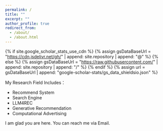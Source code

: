 ```yaml
---
permalink: /
title: ""
excerpt: ""
author_profile: true
redirect_from: 
  - /about/
  - /about.html
---
```


{% if site.google_scholar_stats_use_cdn %}
{% assign gsDataBaseUrl = "https://cdn.jsdelivr.net/gh/" | append: site.repository | append: "@" %}
{% else %}
{% assign gsDataBaseUrl = "https://raw.githubusercontent.com/" | append: site.repository | append: "/" %}
{% endif %}
{% assign url = gsDataBaseUrl | append: "google-scholar-stats/gs_data_shieldsio.json" %}

<span class='anchor' id='about-me'></span>

[//]: # (我将博士毕业于湖北武汉的 华中科技大学 机械科学与工程学院，我的导师是康宜华教授。本科毕业于四川成都的 四川大学 制造科学与工程学院（现机械工程学院）。包括合著，我已经发表 20+ 篇学术论文)

[//]: # ( <a href='https://scholar.google.com/citations?user=WMkMTb4AAAAJ'><img src="https://img.shields.io/endpoint?url={{ url | url_encode }}&logo=Google%20Scholar&labelColor=f6f6f6&color=9cf&style=flat&label=引用"></a>。)

My Research Field Includes：
- Recommend System
- Search Engine
- LLM4REC
- Generative Recommendation
- Computational Advertising
  
I am glad you are here. You can reach me via Email.

<span class='anchor' id='-xl'></span>


[//]: # (# 🎓 学历)

[//]: # (- *2016.06 - 2022.12*, <a href="https://www.hust.edu.cn/"><img class="svg" src="/images/HUST_logo.svg" width="23pt"></a> 华中科技大学 机械科学与工程学院, 湖北武汉, 推免直博 )

[//]: # (- *2012.09 - 2016.06*, <a href="https://www.scu.edu.cn/"><img class="svg" src="/images/SCU_logo.svg" width="20pt"></a> 四川大学 制造科学与工程学院, 四川成都, 本科)

[//]: # ( )
[//]: # (<span class='anchor' id='-lwzl'></span>)

[//]: # ()
[//]: # (# 📝 论文专利)

[//]: # ()
[//]: # (### 英文)

[//]: # (---)

[//]: # (<div class='paper-box'><div class='paper-box-image'><div><div class="badge">Sensors 2022</div><img src='images/sensors2022.svg' alt="sym" width="100%"></div></div>)

[//]: # (<div class='paper-box-text' markdown="1">)

[//]: # ()
[//]: # (-	`Jian Tang`, Rongbiao Wang, Gongzhe Qiu, Yu Hu, Yihua Kang. Mechanism of magnetic flux leakage detection method based on the slotted ferromagnetic lift-off layer. *Sensors*, 2022, 22&#40;9&#41;: 3587. &#40;JCR:Q2; IF:3.847&#41;  )

[//]: # ([[网页]]&#40;https://dx.doi.org/10.3390/s22093587&#41; [[预览]]&#40;https://github.com/tangjyan/tangjyan.github.io/blob/main/pdf/TangJ-2022-Mechanism%20of%20Magnetic%20Flux%20Leakage%20Detection%20Method%20Based%20on%20the%20Slotted.pdf&#41; [[下载]]&#40;/pdf/TangJ-2022-Mechanism%20of%20Magnetic%20Flux%20Leakage%20Detection%20Method%20Based%20on%20the%20Slotted.pdf&#41;)

[//]: # ()
[//]: # (</div>)

[//]: # (</div>)

[//]: # ()
[//]: # (<div class='paper-box'><div class='paper-box-image'><div><div class="badge">Sens. Actuators Phys. 2021</div><img src='images/sna2021.svg' alt="sym" width="100%"></div></div>)

[//]: # (<div class='paper-box-text' markdown="1">)

[//]: # ()
[//]: # (-	`Jian Tang`, Rongbiao Wang, Bocheng Liu, Yihua Kang. A novel magnetic flux leakage method based on the ferromagnetic lift-off layer with through groove. *Sensors and Actuators A: Physical*. 2021: 113091. &#40;JCR:Q1; IF:4.291&#41;  )

[//]: # ([[网页]]&#40;https://dx.doi.org/10.1016/j.sna.2021.113091&#41; [[预览]]&#40;https://github.com/tangjyan/tangjyan.github.io/blob/main/pdf/TangJ-2021-A%20novel%20magnetic%20flux%20leakage%20method%20based%20on%20the%20ferromagnetic%20lift-off%20layer.pdf&#41; [[下载]]&#40;/pdf/TangJ-2021-A%20novel%20magnetic%20flux%20leakage%20method%20based%20on%20the%20ferromagnetic%20lift-off%20layer.pdf&#41;)

[//]: # ()
[//]: # (</div>)

[//]: # (</div>)

[//]: # ()
[//]: # (<div class='paper-box'><div class='paper-box-image'><div><div class="badge">Int. J. Appl. Electrom. 2020</div><img src='images/ijaem2020.svg' alt="sym" width="100%"></div></div>)

[//]: # (<div class='paper-box-text' markdown="1">)

[//]: # ()
[//]: # (-	`Jian Tang`, Rongbiao Wang, Jikai Zhang, Yihua Kang. The influence of magnetic head’s pose on magnetic flux leakage detection. *International Journal of Applied Electromagnetics and Mechanics*. 2020, 64&#40;1–4&#41;: 493–500. &#40;JCR:Q4; IF:0.536&#41;  )

[//]: # ([[网页]]&#40;https://dx.doi.org/10.3233/JAE-209356&#41; [[预览]]&#40;https://github.com/tangjyan/tangjyan.github.io/blob/main/pdf/TangJ-2020-The%20influence%20of%20magnetic%20head%E2%80%99s%20pose%20on%20magnetic%20flux%20leakage%20detection.pdf&#41; [[下载]]&#40;/pdf/TangJ-2020-The%20influence%20of%20magnetic%20head%E2%80%99s%20pose%20on%20magnetic%20flux%20leakage%20detection.pdf&#41;)

[//]: # ()
[//]: # (</div>)

[//]: # (</div>)

[//]: # ()
[//]: # ()
[//]: # (- Bo Feng, Jianbo Wu, Hongming Tu, `Jian Tang`, Yihua Kang. A Review of Magnetic Flux Leakage Nondestructive Testing. *Materials*. 2022, 15 &#40;20&#41;: 7362. &#40;JCR:Q1; IF:3.748&#41;  )

[//]: # ([[网页]]&#40;https://dx.doi.org/10.3390/ma15207362&#41; [[预览]]&#40;https://github.com/tangjyan/tangjyan.github.io/blob/main/pdf/FengB-2022-A%20Review%20of%20Magnetic%20Flux%20Leakage%20Nondestructive%20Testing.pdf&#41; [[下载]]&#40;/pdf/FengB-2022-A%20Review%20of%20Magnetic%20Flux%20Leakage%20Nondestructive%20Testing.pdf&#41;)

[//]: # ()
[//]: # ()
[//]: # (- Xin Jin, Hongbao Ma, `Jian Tang`, Yihua Kang, A Self-Adaptive Vibration Reduction Method Based on Deep Deterministic Policy Gradient &#40;DDPG&#41; Reinforcement Learning Algorithm. *Applied Sciences*. 2022,12&#40;9&#41;: 9703. &#40;JCR:Q2; IF:2.838&#41;  )

[//]: # ([[网页]]&#40;https://dx.doi.org/10.3390/app12199703&#41; [[预览]]&#40;https://github.com/tangjyan/tangjyan.github.io/blob/main/pdf/JinX-2022-A%20Self-Adaptive%20Vibration%20Reduction%20Method%20Based%20on%20Deep%20Deterministic%20Policy.pdf&#41; [[下载]]&#40;/pdf/JinX-2022-A%20Self-Adaptive%20Vibration%20Reduction%20Method%20Based%20on%20Deep%20Deterministic%20Policy.pdf&#41;)

[//]: # ()
[//]: # (- Jikai Zhang, Yuewen Huang, `Jian Tang`, Fangfang Zhou, Yihua Kang, Bo Feng. Inspection of Cracks in the Piston Rod of a Hydraulic Cylinder Using Injected Alternating Current-Field Measurement. *Water*. 2022 14&#40;17&#41;:2736. &#40;JCR:Q2; IF:3.530&#41;  )

[//]: # ([[网页]]&#40;https://dx.doi.org/10.3390/w14172736&#41; [[预览]]&#40;https://github.com/tangjyan/tangjyan.github.io/blob/main/pdf/ZhangJ-2022-Inspection%20of%20Cracks%20in%20the%20Piston%20Rod%20of%20a%20Hydraulic%20Cylinder%20Using%20Injected.pdf&#41; [[下载]]&#40;/pdf/ZhangJ-2022-Inspection%20of%20Cracks%20in%20the%20Piston%20Rod%20of%20a%20Hydraulic%20Cylinder%20Using%20Injected.pdf&#41;)

[//]: # ()
[//]: # (-	Shenghan Wang, Bo Feng, `Jian Tang`, Yanting Chen, Yihua Kang. A Novel AC-MFL Probe Based on the Parallel Cables Magnetizing Technique. *Journal of Nondestructive Evaluation*, 2022, 41&#40;2&#41;: 39. &#40;JCR:Q2; IF:1.995&#41;  )

[//]: # ([[网页]]&#40;https://dx.doi.org/10.1007/s10921-022-00872-3&#41; [[预览]]&#40;https://github.com/tangjyan/tangjyan.github.io/blob/main/pdf/WangS-2022-A%20Novel%20AC-MFL%20Probe%20Based%20on%20the%20Parallel%20Cables%20Magnetizing%20Technique.pdf&#41; [[下载]]&#40;/pdf/WangS-2022-A%20Novel%20AC-MFL%20Probe%20Based%20on%20the%20Parallel%20Cables%20Magnetizing%20Technique.pdf&#41;)

[//]: # ()
[//]: # (-	Rongbiao Wang, Yihua Kang, `Jian Tang`, Bo Feng, Yongle Deng. A Novel Magnetic Flux Leakage Testing Method Based on AC and DC Composite Magnetization. *Journal of Nondestructive Evaluation*. 2020, 39&#40;4&#41;: 84. &#40;JCR:Q2; IF:1.995&#41;  )

[//]: # ([[网页]]&#40;https://dx.doi.org/10.1007/s10921-020-00730-0&#41; [[预览]]&#40;https://github.com/tangjyan/tangjyan.github.io/blob/main/pdf/Wang-2020-A%20Novel%20Magnetic%20Flux%20Leakage%20Testing%20Method%20Based%20on%20AC%20and%20DC%20Composite.pdf&#41; [[下载]]&#40;/pdf/Wang-2020-A%20Novel%20Magnetic%20Flux%20Leakage%20Testing%20Method%20Based%20on%20AC%20and%20DC%20Composite.pdf&#41;)

[//]: # ()
[//]: # (- Rongbiao Wang, `Jian Tang`, Zhiyang Deng, Yihua Kang. Motion induced eddy current based testing method for the detection of circumferential defects under circumferential magnetization. *International Journal of Applied Electromagnetics and Mechanics*. 2020, 64&#40;1–4&#41;: 501–508. &#40;JCR:Q4; IF:0.706&#41;  )

[//]: # ([[网页]]&#40;https://dx.doi.org/10.3233/JAE-209357&#41; [[预览]]&#40;https://github.com/tangjyan/tangjyan.github.io/blob/main/pdf/WangR-2020-Motion%20induced%20eddy%20current%20based%20testing%20method%20for%20the%20detection%20of.pdf&#41; [[下载]]&#40;/pdf/WangR-2020-Motion%20induced%20eddy%20current%20based%20testing%20method%20for%20the%20detection%20of.pdf&#41;)

[//]: # ()
[//]: # (-	Rongbiao Wang, Zhiyang Deng, Rui Liu, Yihua Kang, Jikai Zhang, `Jian Tang`. A large lift-off nondestructive testing method based on the interaction between AC magnetic field and MFL field. *23rd International Workshop on Electromagnetic Nondestructive Evaluation*, ENDE 2018. Detroit, MI, United States: IOS Press. 2019: 44–49. &#40;EI&#41;  )

[//]: # ([[网页]]&#40;https://dx.doi.org/10.3233/SAEM190009&#41; [[预览]]&#40;https://github.com/tangjyan/tangjyan.github.io/blob/main/pdf/WangR-2019-A%20large%20lift-off%20nondestructive%20testing%20method%20based%20on%20the%20interaction%20between.pdf&#41; [[下载]]&#40;/pdf/WangR-2019-A%20large%20lift-off%20nondestructive%20testing%20method%20based%20on%20the%20interaction%20between.pdf&#41;)

[//]: # ()
[//]: # (- Xiaoming Huang, Jianbo Wu, Jie Wang, Rongbiao Wang, `Jian Tang`, Yihua Kang, Hui Fang. Signal Characteristics of Circular Induction Coil Influenced by Scanning Spatial Location in MFL. *Materials Evaluation*. 2018, 76&#40;12&#41;:1647–59. &#40;JCR:Q4; IF:0.554&#41;  )

[//]: # ([[网页]]&#40;https://ndtlibrary.asnt.org/2018/SignalCharacteristicsofCircularInductionCoilInfluencedbyScanningSpatialLocationinMFL&#41; [[预览]]&#40;https://github.com/tangjyan/tangjyan.github.io/blob/main/pdf/Huang-2018-Signal%20Characteristics%20of%20Circular%20Induction%20Coil%20Influenced%20by%20Scanning.pdf&#41; [[下载]]&#40;/pdf/Huang-2018-Signal%20Characteristics%20of%20Circular%20Induction%20Coil%20Influenced%20by%20Scanning.pdf&#41;)

[//]: # ()
[//]: # (-	Erlong Li, Yihua Kang, `Jian Tang`, Jianbo Wu. A new micro magnetic bridge probe in magnetic flux leakage for detecting micro-cracks. *Journal of Nondestructive Evaluation*. 2018, 37&#40;3&#41;: 46. &#40;JCR:Q2; IF:1.995&#41;  )

[//]: # ([[网页]]&#40;https://dx.doi.org/10.1007/s10921-018-0499-8&#41; [[预览]]&#40;https://github.com/tangjyan/tangjyan.github.io/blob/main/pdf/Li-2018-A%20New%20Micro%20Magnetic%20Bridge%20Probe%20in%20Magnetic%20Flux%20Leakage%20for%20Detecting.pdf&#41; [[下载]]&#40;/pdf/Li-2018-A%20New%20Micro%20Magnetic%20Bridge%20Probe%20in%20Magnetic%20Flux%20Leakage%20for%20Detecting.pdf&#41;)

[//]: # ()
[//]: # (-	Erlong Li, Yihua Kang, `Jian Tang`, Jianbo Wu, Xizi Yan. Analysis on Spatial Spectrum of Magnetic Flux Leakage Using Fourier Transform. *IEEE Transactions on Magnetics*. 2018, 54&#40;8&#41;: 1–10. &#40;JCR:Q3; IF:1.700&#41;  )

[//]: # ([[网页]]&#40;https://dx.doi.org/10.1109/TMAG.2018.2844220&#41; [[预览]]&#40;https://github.com/tangjyan/tangjyan.github.io/blob/main/pdf/LiE-2018-Analysis%20on%20Spatial%20Spectrum%20of%20Magnetic%20Flux%20Leakage%20Using%20Fourier%20Transform.pdf&#41; [[下载]]&#40;/pdf/LiE-2018-Analysis%20on%20Spatial%20Spectrum%20of%20Magnetic%20Flux%20Leakage%20Using%20Fourier%20Transform.pdf&#41;)

[//]: # ()
[//]: # (### 中文)

[//]: # (---)

[//]: # ()
[//]: # (- 	`唐健`，王荣彪，康宜华. 大提离漏磁无损检测方法. *无损检测*. 2022,44&#40;4&#41;: 67. &#40;核心期刊&#41;  )

[//]: # ([[网页]]&#40;https://dx.doi.org/10.11973/wsjc202204000&#41; [[预览]]&#40;https://github.com/tangjyan/tangjyan.github.io/blob/main/pdf/%E5%94%90%E5%81%A5-2022-%E5%A4%A7%E6%8F%90%E7%A6%BB%E6%BC%8F%E7%A3%81%E6%97%A0%E6%8D%9F%E6%A3%80%E6%B5%8B%E6%96%B9%E6%B3%95.pdf&#41; [[下载]]&#40;/pdf/%E5%94%90%E5%81%A5-2022-%E5%A4%A7%E6%8F%90%E7%A6%BB%E6%BC%8F%E7%A3%81%E6%97%A0%E6%8D%9F%E6%A3%80%E6%B5%8B%E6%96%B9%E6%B3%95.pdf&#41;  )

[//]: # ()
[//]: # (- 刘伯承, `唐健*`, 王荣彪, 叶文超, 康宜华. 基于TMR的轴承滚子微细裂纹漏磁检测方法. *仪表技术与传感器*. 2021&#40;12&#41;: 111-114+118.  &#40;通讯作者; 核心期刊&#41;  )

[//]: # ([[网页]]&#40;https://kns.cnki.net/kcms/detail/detail.aspx?dbcode=CJFD&dbname=CJFDAUTO&filename=YBJS202112021&#41; [[预览]]&#40;https://github.com/tangjyan/tangjyan.github.io/blob/main/pdf/%E5%88%98%E4%BC%AF%E6%89%BF-2021-%E5%9F%BA%E4%BA%8ETMR%E7%9A%84%E8%BD%B4%E6%89%BF%E6%BB%9A%E5%AD%90%E5%BE%AE%E7%BB%86%E8%A3%82%E7%BA%B9%E6%BC%8F%E7%A3%81%E6%A3%80%E6%B5%8B%E6%96%B9%E6%B3%95.pdf&#41; [[下载]]&#40;/pdf/%E5%88%98%E4%BC%AF%E6%89%BF-2021-%E5%9F%BA%E4%BA%8ETMR%E7%9A%84%E8%BD%B4%E6%89%BF%E6%BB%9A%E5%AD%90%E5%BE%AE%E7%BB%86%E8%A3%82%E7%BA%B9%E6%BC%8F%E7%A3%81%E6%A3%80%E6%B5%8B%E6%96%B9%E6%B3%95.pdf&#41;  )

[//]: # ()
[//]: # (- 	汪圣涵, `唐健*`, 刘军, 陈文宇, 康宜华. 双机械手操作的轴承阵列漏磁检测方法与系统. *轴承*. 2021&#40;01&#41;: 54-58+65. &#40;通讯作者; 核心期刊&#41;  )

[//]: # ([[网页]]&#40;https://dx.doi.org/10.19533/j.issn1000-3762.2021.01.011&#41; [[预览]]&#40;https://github.com/tangjyan/tangjyan.github.io/blob/main/pdf/%E6%B1%AA%E5%9C%A3%E6%B6%B5-2021-%E5%8F%8C%E6%9C%BA%E6%A2%B0%E6%89%8B%E6%93%8D%E4%BD%9C%E7%9A%84%E8%BD%B4%E6%89%BF%E9%98%B5%E5%88%97%E6%BC%8F%E7%A3%81%E6%A3%80%E6%B5%8B%E6%96%B9%E6%B3%95%E4%B8%8E%E7%B3%BB%E7%BB%9F.pdf&#41; [[下载]]&#40;/pdf/%E6%B1%AA%E5%9C%A3%E6%B6%B5-2021-%E5%8F%8C%E6%9C%BA%E6%A2%B0%E6%89%8B%E6%93%8D%E4%BD%9C%E7%9A%84%E8%BD%B4%E6%89%BF%E9%98%B5%E5%88%97%E6%BC%8F%E7%A3%81%E6%A3%80%E6%B5%8B%E6%96%B9%E6%B3%95%E4%B8%8E%E7%B3%BB%E7%BB%9F.pdf&#41;  )

[//]: # ()
[//]: # ()
[//]: # (- 	邓永乐, 王荣彪, `唐健`, 汪圣涵, 康宜华. 基于脉冲磁化的阵列磁桥式位移传感器. *仪器仪表学报*. 2021: 1–10. &#40;EI期刊&#41;  )

[//]: # ([[网页]]&#40;https://dx.doi.org/10.19650/j.cnki.cjsi.J2107388&#41; [[预览]]&#40;https://github.com/tangjyan/tangjyan.github.io/blob/main/pdf/%E9%82%93%E6%B0%B8%E4%B9%90-2021-%E5%9F%BA%E4%BA%8E%E8%84%89%E5%86%B2%E7%A3%81%E5%8C%96%E7%9A%84%E9%98%B5%E5%88%97%E7%A3%81%E6%A1%A5%E5%BC%8F%E4%BD%8D%E7%A7%BB%E4%BC%A0%E6%84%9F%E5%99%A8.pdf&#41; [[下载]]&#40;/pdf/%E9%82%93%E6%B0%B8%E4%B9%90-2021-%E5%9F%BA%E4%BA%8E%E8%84%89%E5%86%B2%E7%A3%81%E5%8C%96%E7%9A%84%E9%98%B5%E5%88%97%E7%A3%81%E6%A1%A5%E5%BC%8F%E4%BD%8D%E7%A7%BB%E4%BC%A0%E6%84%9F%E5%99%A8.pdf&#41;  )

[//]: # ()
[//]: # ()
[//]: # (- 	王荣彪, 康宜华, 邓永乐, 王碧瑶, 汪圣涵, `唐健`. 钻杆内壁腐蚀的交直流复合磁化漏磁检测方法. *中国机械工程*. 2020: 1–6. &#40;EI期刊&#41;  )

[//]: # ([[网页]]&#40;https://dx.doi.org/10.3969/j.issn.1004-132X.2021.02.001&#41; [[预览]]&#40;https://github.com/tangjyan/tangjyan.github.io/blob/main/pdf/%E7%8E%8B%E8%8D%A3%E5%BD%AA-2020-%E9%92%BB%E6%9D%86%E5%86%85%E5%A3%81%E8%85%90%E8%9A%80%E7%9A%84%E4%BA%A4%E7%9B%B4%E6%B5%81%E5%A4%8D%E5%90%88%E7%A3%81%E5%8C%96%E6%BC%8F%E7%A3%81%E6%A3%80%E6%B5%8B%E6%96%B9%E6%B3%95.pdf&#41; [[下载]]&#40;/pdf/%E7%8E%8B%E8%8D%A3%E5%BD%AA-2020-%E9%92%BB%E6%9D%86%E5%86%85%E5%A3%81%E8%85%90%E8%9A%80%E7%9A%84%E4%BA%A4%E7%9B%B4%E6%B5%81%E5%A4%8D%E5%90%88%E7%A3%81%E5%8C%96%E6%BC%8F%E7%A3%81%E6%A3%80%E6%B5%8B%E6%96%B9%E6%B3%95.pdf&#41;  )

[//]: # ()
[//]: # (-	刘伯承, 段兆祺, 姜春, `唐健`, 康宜华. 轴承滚子微细裂纹的漏磁检测. *无损检测*, 2022, 44&#40;11&#41;: 1-5. &#40;核心期刊&#41;   )

[//]: # ([[网页]]&#40;https://dx.doi.org/10.11973/wsjc202211001&#41; [[预览]]&#40;https://github.com/tangjyan/tangjyan.github.io/blob/main/pdf/%E5%88%98%E4%BC%AF%E6%89%BF-2022-%E8%BD%B4%E6%89%BF%E6%BB%9A%E5%AD%90%E5%BE%AE%E7%BB%86%E8%A3%82%E7%BA%B9%E7%9A%84%E6%BC%8F%E7%A3%81%E6%A3%80%E6%B5%8B.pdf&#41; [[下载]]&#40;/pdf/%E5%88%98%E4%BC%AF%E6%89%BF-2022-%E8%BD%B4%E6%89%BF%E6%BB%9A%E5%AD%90%E5%BE%AE%E7%BB%86%E8%A3%82%E7%BA%B9%E7%9A%84%E6%BC%8F%E7%A3%81%E6%A3%80%E6%B5%8B.pdf&#41;  )

[//]: # ()
[//]: # (- 	刘伯承, `唐健`, 王荣彪, 康宜华, 余平. 基于交流通电的钢球微细裂纹电磁检测方法. *轴承*. 2021&#40;08&#41;: 32–38. &#40;核心期刊&#41;  )

[//]: # ([[网页]]&#40;https://dx.doi.org/10.19533/j.issn1000-3762.2021.08.007&#41; [[预览]]&#40;https://github.com/tangjyan/tangjyan.github.io/blob/main/pdf/%E5%88%98%E4%BC%AF%E6%89%BF-2021-%E5%9F%BA%E4%BA%8E%E4%BA%A4%E6%B5%81%E9%80%9A%E7%94%B5%E7%9A%84%E9%92%A2%E7%90%83%E5%BE%AE%E7%BB%86%E8%A3%82%E7%BA%B9%E7%94%B5%E7%A3%81%E6%A3%80%E6%B5%8B%E6%96%B9%E6%B3%95.pdf&#41; [[下载]]&#40;/pdf/%E5%88%98%E4%BC%AF%E6%89%BF-2021-%E5%9F%BA%E4%BA%8E%E4%BA%A4%E6%B5%81%E9%80%9A%E7%94%B5%E7%9A%84%E9%92%A2%E7%90%83%E5%BE%AE%E7%BB%86%E8%A3%82%E7%BA%B9%E7%94%B5%E7%A3%81%E6%A3%80%E6%B5%8B%E6%96%B9%E6%B3%95.pdf&#41;  )

[//]: # ()
[//]: # ()
[//]: # (- 	孟杰, 李二龙, `唐健`, 康宜华. 轴承套圈裂纹高速漏磁检测系统. *轴承*. 2018&#40;08&#41;: 66–70. &#40;核心期刊&#41;  )

[//]: # ([[网页]]&#40;https://dx.doi.org/10.19533/j.issn1000-3762.2018.08.015&#41; [[预览]]&#40;https://github.com/tangjyan/tangjyan.github.io/blob/main/pdf/%E5%AD%9F%E6%9D%B0-2018-%E8%BD%B4%E6%89%BF%E5%A5%97%E5%9C%88%E8%A3%82%E7%BA%B9%E9%AB%98%E9%80%9F%E6%BC%8F%E7%A3%81%E6%A3%80%E6%B5%8B%E7%B3%BB%E7%BB%9F.pdf&#41; [[下载]]&#40;/pdf/%E5%AD%9F%E6%9D%B0-2018-%E8%BD%B4%E6%89%BF%E5%A5%97%E5%9C%88%E8%A3%82%E7%BA%B9%E9%AB%98%E9%80%9F%E6%BC%8F%E7%A3%81%E6%A3%80%E6%B5%8B%E7%B3%BB%E7%BB%9F.pdf&#41;  )

[//]: # ()
[//]: # ()
[//]: # ()
[//]: # (- 	杨航, 汪圣涵, `唐健`, 康宜华. 凸轮轴的自动化涡流检测方法与系统. *无损检测*. 2020, 42&#40;11&#41;: 61. &#40;核心期刊&#41;  )

[//]: # ([[网页]]&#40;https://dx.doi.org/10.11973/wsjc202011013&#41; [[预览]]&#40;https://github.com/tangjyan/tangjyan.github.io/blob/main/pdf/%E6%9D%A8%E8%88%AA-2020-%E5%87%B8%E8%BD%AE%E8%BD%B4%E7%9A%84%E8%87%AA%E5%8A%A8%E5%8C%96%E6%B6%A1%E6%B5%81%E6%A3%80%E6%B5%8B%E6%96%B9%E6%B3%95%E4%B8%8E%E7%B3%BB%E7%BB%9F.pdf&#41; [[下载]]&#40;/pdf/%E6%9D%A8%E8%88%AA-2020-%E5%87%B8%E8%BD%AE%E8%BD%B4%E7%9A%84%E8%87%AA%E5%8A%A8%E5%8C%96%E6%B6%A1%E6%B5%81%E6%A3%80%E6%B5%8B%E6%96%B9%E6%B3%95%E4%B8%8E%E7%B3%BB%E7%BB%9F.pdf&#41;  )

[//]: # ()
[//]: # (### 专利)

[//]: # (---)

[//]: # (- 康宜华, `唐健`. 一种基于铁磁性板的缺陷检测方法. [[网页]]&#40;https://cprs.patentstar.com.cn/Search/Detail?ANE=9IBC8DFA9GCB8DEA6FAA9HHFCICA1BAA9ACB9EGC9GAA6AAA&#41;)

[//]: # (- 康宜华, `唐健`. 基于电磁原理的倒角测量装置.[[网页]]&#40;http://www.wanfangdata.com.cn/details/detail.do?_type=patent&id=CN201921137073.X&#41;)

[//]: # (- 伍剑波, 王杰, 方辉, `唐健`. 一种钢管脉冲磁化漏磁探伤装置. [[网页]]&#40;https://kns.cnki.net/KCMS/detail/detail.aspx?dbcode=SCPD&dbname=SCPD2016&filename=CN105334260A&v=&#41; )

[//]: # (- 伍剑波, `唐健`, 王杰, 方辉. 一种基于动生涡电流的金属管件电磁无损检测装置. [[网页]]&#40;https://kns.cnki.net/KCMS/detail/detail.aspx?dbcode=SCPD&dbname=SCPD2016&filename=CN105510433A&v=&#41; )

[//]: # (- 刁燕, 陈敏, 王荣彪, `唐健`, 蒲廷燕, 都健. 一种基于绳体拉力传动的机械手. [[网页]]&#40;https://kns.cnki.net/KCMS/detail/detail.aspx?dbcode=SCPD&dbname=SCPD2016&filename=CN105773598A&v=&#41; )

[//]: # ()
[//]: # ()
[//]: # ()
[//]: # ()
[//]: # ()
[//]: # ()
[//]: # ()
[//]: # (<span class='anchor' id='-ryjx'></span>)

[//]: # ()
[//]: # (# 🏅 荣誉奖项)

[//]: # (- *2015.11* 获得 第十四届“挑战杯”全国大学生课外学术科技作品竞赛 `一等奖`  )

[//]: # (- *2015.06* 获得 第十三届“挑战杯”四川大学生课外学术科技作品竞赛 `一等奖` [[新闻]]&#40;https://www.sc.gov.cn/10462/10778/10876/2015/7/1/10341562.shtml&#41;  )

[//]: # (- *2014.12* 获得 第四届全国大学生工程训练综合能力竞赛（四川赛区） `一等奖`  )

[//]: # ()
[//]: # (<span class='anchor' id='-xshy'></span>)

[//]: # ()
[//]: # (# 🏛️ 学术会议)

[//]: # (- *2021.10*, 全国电磁无损检测技术研讨会 暨 中国机械工程学会无损检测分会电磁专业技术大会第十一届第四次全体会议, 陕西西安, 受邀报告)

[//]: # (- *2019.09*, 第十九届国际应用电磁学与力学会议 &#40;ISEM 2019&#41;, 江苏南京, 海报)

[//]: # (- *2017.10*, 第六届中国国际管道会议 &#40;CIPC 2017&#41;, 河北廊坊)

[//]: # ()
[//]: # (<span class='anchor' id='-gzsx'></span>)

[//]: # ()
[//]: # (# 💻 工作实习)

[//]: # (- *2018.05 - 2020.02*, 重庆长江轴承股份有限公司, 重庆)

[//]: # (- *2020.11.25 - 2020.12.02*, 湖北新冶钢有限公司, 湖北黄石)

[//]: # (- *2017.6 - 2021.1*, 制造装备数字化国家工程研究中心, 湖北武汉)
